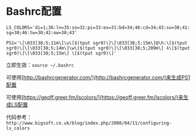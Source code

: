 # Bashrc配置


`LS_COLORS='di=1;36:ln=35:so=32:pi=33:ex=31:bd=34;46:cd=34;43:su=30;41:sg=30;46:tw=30;42:ow=30;43'`

`PS1='\[\033[38;5;11m\]\u\[$(tput sgr0)\]\[\033[38;5;15m\]@\h:\[$(tput sgr0)\]\[\033[38;5;14m\]\w\[$(tput sgr0)\]\[\033[38;5;209m\] λ\[$(tput sgr0)\]\[\033[38;5;15m\] \[$(tput sgr0)\]'`

<!--more-->

立即生效：`source ~/.bashrc`


可使用[http://bashrcgenerator.com/](http://bashrcgenerator.com/)来生成PS1配置

可使用[https://geoff.greer.fm/lscolors/](https://geoff.greer.fm/lscolors/)来生成LS配置


代码参考：`http://www.bigsoft.co.uk/blog/index.php/2008/04/11/configuring-ls_colors`